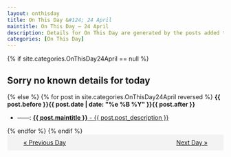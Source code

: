 ```yaml
---
layout: onthisday
title: On This Day &#124; 24 April
maintitle: On This Day — 24 April
description: Details for On This Day are generated by the posts added to the website so the content is subject to changes/updates over time.
categories: [On This Day]
---
```


{% if site.categories.OnThisDay24April == null %}
<h2>Sorry no known details for today</h2>
{% else %}
{% for post in site.categories.OnThisDay24April reversed %}
<strong>{{ post.before }}{{ post.date | date: "%e %B %Y" }}{{ post.after }}</strong>
<ul>
<li> ——: <a class="{{ post.class }}" href="{{ post.url }}"><strong>{{ post.maintitle }}</strong> - {{ post.post_description }}</a></li>
</ul>
{% endfor %}
{% endif %}
<br />
<div style="background-color: #f3f3f3; padding: 10px; border-radius: 5px; text-align: center; display: flex; justify-content: space-evenly;">
<a href="/onthisday/04/04-23">« Previous Day</a>
<span style="visibility:hidden;">[ Visit Leap Year February 29 ]</span>
<a href="/onthisday/04/04-25">Next Day »</a>
</div>
